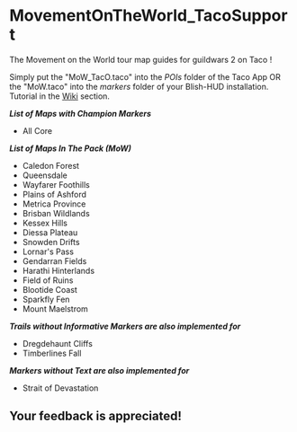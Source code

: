 # MovementOnTheWorld_TacoSupport
The Movement on the World tour map guides for guildwars 2 on Taco ! 

Simply put the "MoW_TacO.taco" into the *POIs* folder of the Taco App OR the "MoW.taco" into the *markers* folder of your Blish-HUD installation. Tutorial in the [Wiki](https://github.com/Sutcenes/MovementOnTheWorld_TacoSupport/wiki) section.

___List of Maps with Champion Markers___
- All Core

___List of Maps In The Pack (MoW)___
- Caledon Forest
- Queensdale
- Wayfarer Foothills
- Plains of Ashford
- Metrica Province
- Brisban Wildlands
- Kessex Hills
- Diessa Plateau
- Snowden Drifts 
- Lornar's Pass
- Gendarran Fields
- Harathi Hinterlands
- Field of Ruins
- Blootide Coast
- Sparkfly Fen 
- Mount Maelstrom

___Trails without Informative Markers are also implemented for___
- Dregdehaunt Cliffs
- Timberlines Fall

___Markers without Text are also implemented for___
- Strait of Devastation


## **Your feedback is appreciated!**
